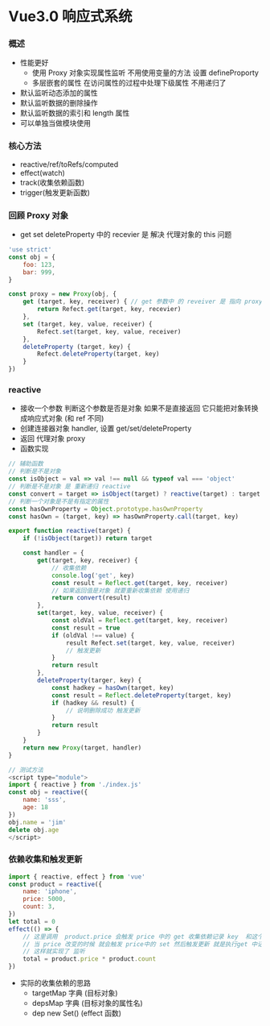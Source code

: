 # Vue3.0 响应式系统

### 概述
- 性能更好
    - 使用 Proxy 对象实现属性监听 不用使用变量的方法 设置 defineProporty
    - 多层嵌套的属性 在访问属性的过程中处理下级属性  不用递归了 
- 默认监听动态添加的属性
- 默认监听数据的删除操作
- 默认监听数据的索引和 length 属性
- 可以单独当做模块使用

### 核心方法
- reactive/ref/toRefs/computed
- effect(watch)
- track(收集依赖函数)
- trigger(触发更新函数)

### 回顾 Proxy 对象
- get set deleteProperty 中的 recevier 是 解决 代理对象的 this 问题
```js
'use strict'
const obj = {
    foo: 123,
    bar: 999,
}

const proxy = new Proxy(obj, {
    get (target, key, receiver) { // get 参数中 的 reveiver 是 指向 proxy 对象
        return Refect.get(target, key, recevier)
    },
    set (target, key, value, receiver) {
        Refect.set(target, key, value, receiver)
    },
    deleteProperty (target, key) {
        Refect.deleteProperty(target, key)
    }
})
```

### reactive 
- 接收一个参数 判断这个参数是否是对象 如果不是直接返回 它只能把对象转换成响应式对象 (和 ref 不同)
- 创建连接器对象 handler, 设置 get/set/deleteProperty
- 返回 代理对象 proxy
- 函数实现
```js
// 辅助函数
// 判断是不是对象
const isObject = val => val !== null && typeof val === 'object'
// 判断是不是对象 是 重新递归 reactive
const convert = target => isObject(target) ? reactive(target) : target
// 判断一个对象是不是有指定的属性
const hasOwnProperty = Object.prototype.hasOwnProperty
const hasOwn = (target, key) => hasOwnProperty.call(target, key)

export function reactive(target) {
    if (!isObject(target)) return target

    const handler = {
        get(target, key, receiver) {
            // 收集依赖
            console.log('get', key)
            const result = Reflect.get(target, key, receiver)
            // 如果返回值是对象 就要重新收集依赖 使用递归
            return convert(result)
        },
        set(target, key, value, receiver) {
            const oldVal = Reflect.get(target, key, receiver)
            const result = true
            if (oldVal !== value) {
                result Refect.set(target, key, value, receiver)
                // 触发更新
            }
            return result
        },
        deleteProperty(targer, key) {
            const hadkey = hasOwn(target, key)
            const result = Reflect.deleteProperty(target, key)
            if (hadkey && result) {
                // 说明删除成功 触发更新
            }
            return result
        }
    }
    return new Proxy(target, handler)
}

```
```js
// 测试方法
<script type="module">
import { reactive } from './index.js'
const obj = reactive({
    name: 'sss',
    age: 18
})
obj.name = 'jim'
delete obj.age
</script>
```
### 依赖收集和触发更新
```js
import { reactive, effect } from 'vue'
const product = reactive({
    name: 'iphone',
    price: 5000,
    count: 3, 
})
let total = 0
effect(() => {
    // 这里调用  product.price 会触发 price 中的 get 收集依赖记录 key  和这个 effect 函数 作为回调函数
    // 当 price 改变的时候 就会触发 price中的 set 然后触发更新 就是执行get 中记录的 effect函数
    // 这样就实现了 监听
    total = product.price * product.count
})
```
- 实际的收集依赖的思路
    - targetMap 字典 (目标对象)
    - depsMap 字典  (目标对象的属性名)
    - dep new Set() (effect 函数)

